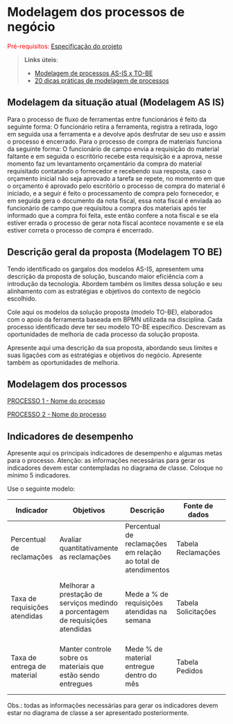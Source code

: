 # Modelagem dos processos de negócio

<span style="color:red">Pré-requisitos: <a href="02-Especificacao.md"> Especificação do projeto</a></span>

> **Links úteis**:
> - [Modelagem de processos AS-IS x TO-BE](https://dheka.com.br/modelagem-as-is-to-be/)
> - [20 dicas práticas de modelagem de processos](https://dheka.com.br/20-dicas-praticas-de-modelagem-de-processos/)

## Modelagem da situação atual (Modelagem AS IS)

Para o processo de fluxo de ferramentas entre funcionários é feito da seguinte forma: O funcionário retira a ferramenta, registra a retirada, logo em seguida usa a ferramenta e a devolve após desfrutar de seu uso e assim o processo é encerrado.
Para o processo de compra de materiais funciona da seguinte forma: O funcionário de campo envia a requisição do material faltante e em seguida o escritório recebe esta requisição e a aprova, nesse momento faz um levantamento orçamentário da compra do material requisitado contatando o fornecedor e recebendo sua resposta, caso o orçamento inicial não seja aprovado a tarefa se repete, no momento em que o orçamento é aprovado pelo escritório o processo de compra do material é iniciado, e a seguir é feito o processamento de compra pelo fornecedor, e em seguida gera o documento da nota fiscal, essa nota fiscal é enviada ao funcionário de campo que requisitou a compra dos materiais após ter informado que a compra foi feita, este então confere a nota fiscal e se ela estiver errada o processo de gerar nota fiscal acontece novamente e se ela estiver correta o processo de compra é encerrado.

## Descrição geral da proposta (Modelagem TO BE)

Tendo identificado os gargalos dos modelos AS-IS, apresentem uma descrição da proposta de solução, buscando maior eficiência com a introdução da tecnologia. Abordem também os limites dessa solução e seu alinhamento com as estratégias e objetivos do contexto de negócio escolhido.

Cole aqui os modelos da solução proposta (modelo TO-BE), elaborados com o apoio da ferramenta baseada em BPMN utilizada na disciplina. Cada processo identificado deve ter seu modelo TO-BE específico. Descrevam as oportunidades de melhoria de cada processo da solução proposta.

Apresente aqui uma descrição da sua proposta, abordando seus limites e suas ligações com as estratégias e objetivos do negócio. Apresente também as oportunidades de melhoria.

## Modelagem dos processos

[PROCESSO 1 - Nome do processo](./processes/processo-1-nome-do-processo.md "Detalhamento do processo 1.")

[PROCESSO 2 - Nome do processo](./processes/processo-2-nome-do-processo.md "Detalhamento do processo 2.")


## Indicadores de desempenho

Apresente aqui os principais indicadores de desempenho e algumas metas para o processo. Atenção: as informações necessárias para gerar os indicadores devem estar contempladas no diagrama de classe. Coloque no mínimo 5 indicadores.

Use o seguinte modelo:

| **Indicador** | **Objetivos** | **Descrição** | **Fonte de dados** | **Fórmula de cálculo** |
| ---           | ---           | ---           | ---             | ---             |
| Percentual de reclamações | Avaliar quantitativamente as reclamações | Percentual de reclamações em relação ao total de atendimentos | Tabela Reclamações | número total de reclamações / número total de atendimentos |
| Taxa de requisições atendidas | Melhorar a prestação de serviços medindo a porcentagem de requisições atendidas| Mede a % de requisições atendidas na semana | Tabela Solicitações | (número de requisições atendidas / número total de requisições) * 100 |
| Taxa de entrega de material | Manter controle sobre os materiais que estão sendo entregues | Mede % de material entregue dentro do mês | Tabela Pedidos | (número de pedidos entregues / número total de pedidos) * 100 |


Obs.: todas as informações necessárias para gerar os indicadores devem estar no diagrama de classe a ser apresentado posteriormente.
